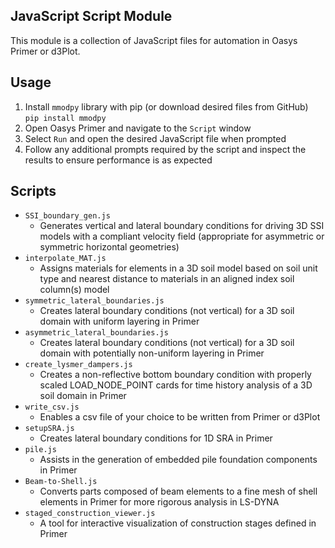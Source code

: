 ## JavaScript Script Module

This module is a collection of JavaScript files for automation in Oasys Primer or d3Plot.

## Usage
1. Install `mmodpy` library with pip (or download desired files from GitHub) <br />
`pip install mmodpy`
2. Open Oasys Primer and navigate to the `Script` window <br />
3. Select `Run` and open the desired JavaScript file when prompted <br />
4. Follow any additional prompts required by the script and inspect the results to ensure performance is as expected <br />

## Scripts
* `SSI_boundary_gen.js` 
  - Generates vertical and lateral boundary conditions for driving 3D SSI models with a compliant velocity field (appropriate for asymmetric or symmetric horizontal geometries)  <br />
* `interpolate_MAT.js` 
  - Assigns materials for elements in a 3D soil model based on soil unit type and nearest distance to materials in an aligned index soil column(s) model  <br />
* `symmetric_lateral_boundaries.js`
  - Creates lateral boundary conditions (not vertical) for a 3D soil domain with uniform layering in Primer <br />
* `asymmetric_lateral_boundaries.js`
  - Creates lateral boundary conditions (not vertical) for a 3D soil domain with potentially non-uniform layering in Primer <br />
* `create_lysmer_dampers.js` 
  - Creates a non-reflective bottom boundary condition with properly scaled LOAD_NODE_POINT cards for time history analysis of a 3D soil domain in Primer <br />
* `write_csv.js` 
  - Enables a csv file of your choice to be written from Primer or d3Plot <br />
* `setupSRA.js` 
  - Creates lateral boundary conditions for 1D SRA in Primer <br />
* `pile.js` 
  - Assists in the generation of embedded pile foundation components in Primer <br />
* `Beam-to-Shell.js` 
  - Converts parts composed of beam elements to a fine mesh of shell elements in Primer for more rigorous analysis in LS-DYNA <br />
* `staged_construction_viewer.js`
  - A tool for interactive visualization of construction stages defined in Primer <br />
